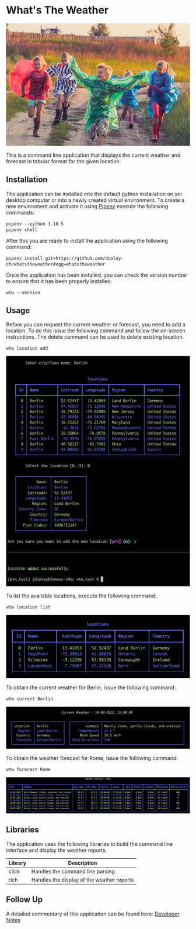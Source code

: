 # What's The Weather

![Splash](splash.jpg)

This is a command line application that displays the current weather and forecast in tabular
format for the given location.

## Installation

The application can be installed into the default python installation on yor desktop computer or into a newly created
virtual environment.  To create a new environment and activate it using [Pipenv](https://pipenv.pypa.io/en/latest/)
execute the following commands:

```
pipenv --python 3.10.5
pipenv shell
```

After this you are ready to install the application using the following command:

```
pipenv install git+https://github.com/dooley-ch/whatstheweather#egg=whatstheweather
```

Once the application has been installed, you can check the version number to ensure that it has been properly installed:

```
wtw --version
```

## Usage

Before you can request the current weather or forecast, you need to add a location.  To do this issue the following
command and follow the on-screen instructions.  The delete command can be used to delete existing location.

```
wtw location add
```

![Add Location](usage_1.png)

To list the available locations, execute the following command:

```
wtw location list
```

![List Locations](usage_2.png)

To obtain the current weather for Berlin, issue the following command:

```
wtw current Berlin
```

![List Locations](usage_3.png)

To obtain the weather forecast for Rome, issue the following command:

```
wtw forecast Rome
```

![List Locations](usage_4.png)

## Libraries

The application uses the following libraries to build the command line interface and display the weather reports.

| Library  | Description                                |
|----------|--------------------------------------------|
| click    | Handles the command line parsing           |
| rich     | Handles the display of the weather reports |

## Follow Up

A detailed commentary of this application can be found here: [Developer Notes](https://www.developernotes.org/2022/08/command-line-reference-application/)
